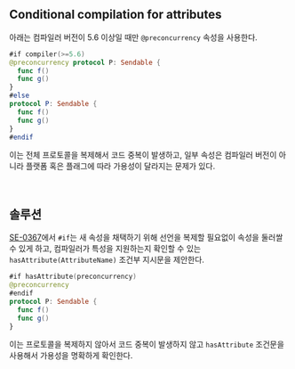 ## Conditional compilation for attributes

아래는 컴파일러 버전이 5.6 이상일 때만 `@preconcurrency` 속성을 사용한다. 

```swift
#if compiler(>=5.6)
@preconcurrency protocol P: Sendable {
  func f()
  func g()
}
#else
protocol P: Sendable {
  func f()
  func g()
}
#endif
```

이는 전체 프로토콜을 복제해서 코드 중복이 발생하고, 일부 속성은 컴파일러 버전이 아니라 플랫폼 혹은 플래그에 따라 가용성이 달라지는 문제가 있다.

&nbsp;
## 솔루션

[SE-0367](https://github.com/apple/swift-evolution/blob/main/proposals/0367-conditional-attributes.md)에서 `#if`는 새 속성을 채택하기 위해 선언을 복제할 필요없이 속성을 둘러쌀 수 있게 하고, 컴파일러가 특성을 지원하는지 확인할 수 있는 `hasAttribute(AttributeName)` 조건부 지시문을 제안한다.

```swift
#if hasAttribute(preconcurrency)
@preconcurrency
#endif
protocol P: Sendable {
  func f()
  func g()
}
```

이는 프로토콜을 복제하지 않아서 코드 중복이 발생하지 않고 `hasAttribute` 조건문을 사용해서 가용성을 명확하게 확인한다.

